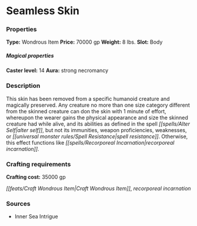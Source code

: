 ﻿---
Title: "Seamless Skin"
Type: "Wondrous Item"
Price: "70000 gp"
Weight: "8 lbs."
Slot: "Body"
Caster level: "14"
Aura: "strong necromancy"
Description: |
  "This skin has been removed from a specific humanoid creature and magically preserved. Any creature no more than one size category different from the skinned creature can don the skin with 1 minute of effort, whereupon the wearer gains the physical appearance and size the skinned creature had while alive, and its abilities as defined in the spell alter self, but not its immunities, weapon proficiencies, weaknesses, or spell resistance. Otherwise, this effect functions like _recorporeal incarnation_."
Crafting cost: "35000 gp"
Sources: "['Inner Sea Intrigue']"
---

# Seamless Skin

### Properties

**Type:** Wondrous Item **Price:** 70000 gp **Weight:** 8 lbs. **Slot:** Body

##### Magical properties

**Caster level:** 14 **Aura:** strong necromancy

### Description

This skin has been removed from a specific humanoid creature and magically preserved. Any creature no more than one size category different from the skinned creature can don the skin with 1 minute of effort, whereupon the wearer gains the physical appearance and size the skinned creature had while alive, and its abilities as defined in the spell _[[spells/Alter Self|alter self]]_, but not its immunities, weapon proficiencies, weaknesses, or _[[universal monster rules/Spell Resistance|spell resistance]]_. Otherwise, this effect functions like _[[spells/Recorporeal Incarnation|recorporeal incarnation]]_.

### Crafting requirements

**Crafting cost:** 35000 gp

_[[feats/Craft Wondrous Item|Craft Wondrous Item]]_, _recorporeal incarnation_

### Sources

* Inner Sea Intrigue